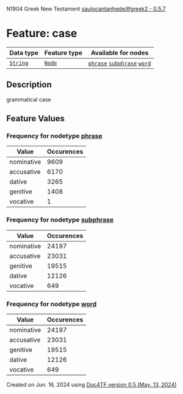 N1904 Greek New Testament <a href="https://github.com/saulocantanhede/tfgreek2">saulocantanhede/tfgreek2 - 0.5.7</a>
# Feature: case
Data type|Feature type|Available for nodes
---|---|---
[`String`](featuresbydatatype.md#string)|[`Node`](featuresbytype.md#node)| [`phrase`](featuresbynodetype.md#phrase)  [`subphrase`](featuresbynodetype.md#subphrase)  [`word`](featuresbynodetype.md#word) 
## Description
grammatical case
## Feature Values
### Frequency for nodetype [phrase](featuresbynodetype.md#phrase)
Value|Occurences
---|---
nominative|9609
accusative|6170
dative|3265
genitive|1408
vocative|1
### Frequency for nodetype [subphrase](featuresbynodetype.md#subphrase)
Value|Occurences
---|---
nominative|24197
accusative|23031
genitive|19515
dative|12126
vocative|649
### Frequency for nodetype [word](featuresbynodetype.md#word)
Value|Occurences
---|---
nominative|24197
accusative|23031
genitive|19515
dative|12126
vocative|649
 

Created on Jun. 16, 2024 using [Doc4TF version 0.5 (May. 13, 2024)](https://github.com/tonyjurg/Doc4TF/blob/main/CreateFeatureDoc.ipynb) 